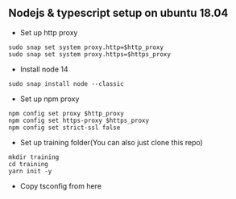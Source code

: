 ## Nodejs & typescript setup on ubuntu 18.04
- Set up http proxy
```
sudo snap set system proxy.http=$http_proxy
sudo snap set system proxy.https=$https_proxy
```
- Install node 14
```
sudo snap install node --classic
```
- Set up npm proxy
```
npm config set proxy $http_proxy
npm config set https-proxy $https_proxy
npm config set strict-ssl false
```
- Set up training folder(You can also just clone this repo)
```
mkdir training
cd training
yarn init -y
```
- Copy tsconfig from here
